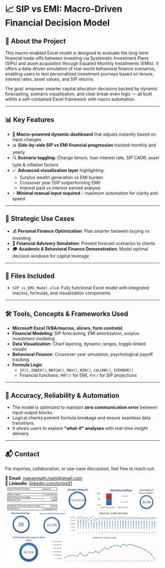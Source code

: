 # 📈 SIP vs EMI: Macro-Driven Financial Decision Model

## 🧠 About the Project
This macro-enabled Excel model is designed to evaluate the long-term financial trade-offs between investing via Systematic Investment Plans (SIPs) and asset acquisition through Equated Monthly Installments (EMIs). It offers a data-driven simulation of real-world behavioral finance scenarios, enabling users to test personalized investment journeys based on tenure, interest rates, asset values, and SIP returns. 

The goal: empower smarter capital allocation decisions backed by dynamic forecasting, scenario visualization, and clear break-even logic — all built within a self-contained Excel framework with macro automation.

---

## 📊 Key Features
- 🔁 **Macro-powered dynamic dashboard** that adjusts instantly based on input changes
- 📊 **Side-by-side SIP vs EMI financial progression** tracked monthly and yearly
- 🔍 **Scenario toggling**: Change tenure, loan interest rate, SIP CAGR, asset type & inflation factors
- 📈 **Advanced visualization layer** highlighting:
  - Surplus wealth generation vs EMI burden
  - Crossover year (SIP outperforming EMI)
  - Interest paid vs interest earned analysis
- 💡 **Minimal manual input required** – maximum automation for clarity and speed

---

## 📌 Strategic Use Cases
- 💰 **Personal Finance Optimization**: Plan smarter between buying vs investing
- 🧮 **Financial Advisory Simulation**: Present forecast scenarios to clients
- 🎓 **Academic & Behavioral Finance Demonstration**: Model optimal decision windows for capital leverage

---

## 📁 Files Included
- `SIP_vs_EMI_Model.xlsm`: Fully functional Excel model with integrated macros, formulas, and visualization components

---

## 🛠️ Tools, Concepts & Frameworks Used
- **Microsoft Excel (VBA/macros, slicers, form controls)**
- **Financial Modeling**: SIP forecasting, EMI amortization, surplus investment modeling
- **Data Visualization**: Chart layering, dynamic ranges, toggle-linked visuals
- **Behavioral Finance**: Crossover-year simulation, psychological payoff tracking
- **Formula Logic**:
  - `IF()`, `INDEX()`, `MATCH()`, `MAX()`, `MIN()`, `COLUMN()`, `IFERROR()`
  - Financial functions: `PMT()` for EMI, `FV()` for SIP projections

---

## 🔐 Accuracy, Reliability & Automation
- The model is optimized to maintain **zero communication error** between input-output blocks.
- Logical checks prevent formula breakage and ensure seamless data transitions.
- It allows users to explore **"what-if" analyses** with real-time insight delivery.

---

## 📬 Contact
For inquiries, collaboration, or use-case discussion, feel free to reach out:

**📧 Email**: mananmahi.mahi@gmail.com  
**🔗 LinkedIn**: [linkedin.com/in/ms01](https://linkedin.com/in/ms01)
![Dashboard Preview](dashboard-image.png)
